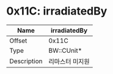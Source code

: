 # 0x11C: irradiatedBy

| Name | irradiatedBy |
| ----| ------------ |
| Offset | 0x11C |
| Type | BW::CUnit* |
| Description | 리마스터 미지원 |<br>

